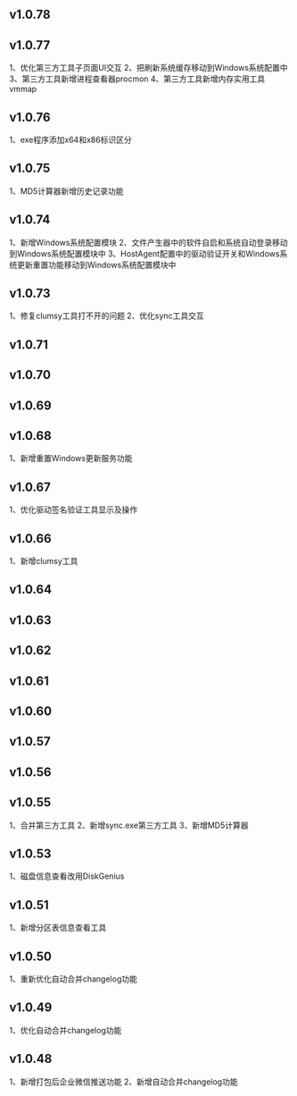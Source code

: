## v1.0.78

## v1.0.77
1、优化第三方工具子页面UI交互
2、把刷新系统缓存移动到Windows系统配置中
3、第三方工具新增进程查看器procmon
4、第三方工具新增内存实用工具vmmap

## v1.0.76
1、exe程序添加x64和x86标识区分

## v1.0.75
1、MD5计算器新增历史记录功能

## v1.0.74
1、新增Windows系统配置模块
2、文件产生器中的软件自启和系统自动登录移动到Windows系统配置模块中
3、HostAgent配置中的驱动验证开关和Windows系统更新重置功能移动到Windows系统配置模块中

## v1.0.73
1、修复clumsy工具打不开的问题
2、优化sync工具交互

## v1.0.71

## v1.0.70

## v1.0.69

## v1.0.68
1、新增重置Windows更新服务功能

## v1.0.67
1、优化驱动签名验证工具显示及操作

## v1.0.66
1、新增clumsy工具

## v1.0.64

## v1.0.63

## v1.0.62

## v1.0.61

## v1.0.60

## v1.0.57

## v1.0.56

## v1.0.55
1、合并第三方工具
2、新增sync.exe第三方工具
3、新增MD5计算器

## v1.0.53
1、磁盘信息查看改用DiskGenius

## v1.0.51
1、新增分区表信息查看工具

## v1.0.50
1、重新优化自动合并changelog功能

## v1.0.49
1、优化自动合并changelog功能

## v1.0.48
1、新增打包后企业微信推送功能
2、新增自动合并changelog功能

